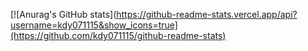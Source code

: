 [![Anurag's GitHub stats](https://github-readme-stats.vercel.app/api?username=kdy071115&show_icons=true](https://github.com/kdy071115/github-readme-stats)
